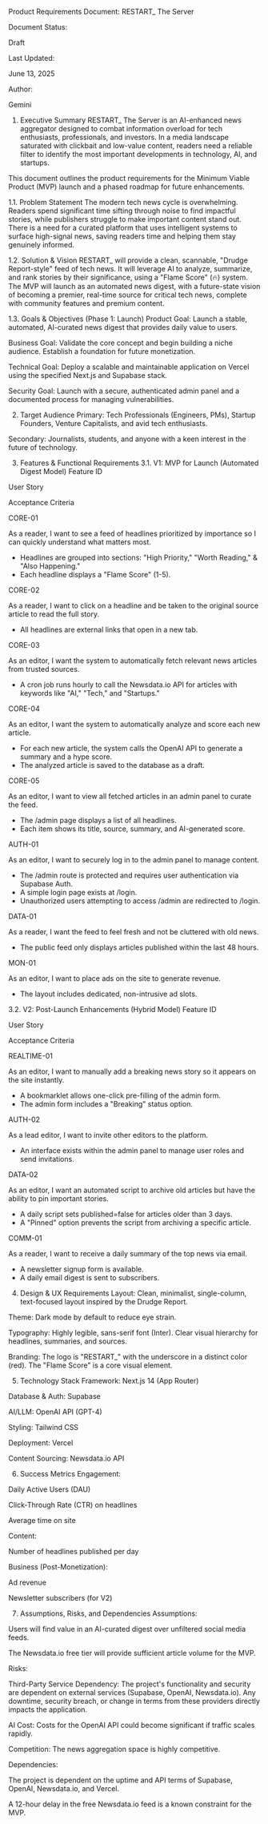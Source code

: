 Product Requirements Document: RESTART_ The Server




Document Status:

Draft

Last Updated:

June 13, 2025

Author:

Gemini

1. Executive Summary
RESTART_ The Server is an AI-enhanced news aggregator designed to combat information overload for tech enthusiasts, professionals, and investors. In a media landscape saturated with clickbait and low-value content, readers need a reliable filter to identify the most important developments in technology, AI, and startups.

This document outlines the product requirements for the Minimum Viable Product (MVP) launch and a phased roadmap for future enhancements.

1.1. Problem Statement
The modern tech news cycle is overwhelming. Readers spend significant time sifting through noise to find impactful stories, while publishers struggle to make important content stand out. There is a need for a curated platform that uses intelligent systems to surface high-signal news, saving readers time and helping them stay genuinely informed.

1.2. Solution & Vision
RESTART_ will provide a clean, scannable, "Drudge Report-style" feed of tech news. It will leverage AI to analyze, summarize, and rank stories by their significance, using a "Flame Score" (🔥) system. The MVP will launch as an automated news digest, with a future-state vision of becoming a premier, real-time source for critical tech news, complete with community features and premium content.

1.3. Goals & Objectives (Phase 1: Launch)
Product Goal: Launch a stable, automated, AI-curated news digest that provides daily value to users.

Business Goal: Validate the core concept and begin building a niche audience. Establish a foundation for future monetization.

Technical Goal: Deploy a scalable and maintainable application on Vercel using the specified Next.js and Supabase stack.

Security Goal: Launch with a secure, authenticated admin panel and a documented process for managing vulnerabilities.

2. Target Audience
Primary: Tech Professionals (Engineers, PMs), Startup Founders, Venture Capitalists, and avid tech enthusiasts.

Secondary: Journalists, students, and anyone with a keen interest in the future of technology.

3. Features & Functional Requirements
3.1. V1: MVP for Launch (Automated Digest Model)
Feature ID

User Story

Acceptance Criteria

CORE-01

As a reader, I want to see a feed of headlines prioritized by importance so I can quickly understand what matters most.

- Headlines are grouped into sections: "High Priority," "Worth Reading," & "Also Happening." 
 - Each headline displays a "Flame Score" (1-5).

CORE-02

As a reader, I want to click on a headline and be taken to the original source article to read the full story.

- All headlines are external links that open in a new tab.

CORE-03

As an editor, I want the system to automatically fetch relevant news articles from trusted sources.

- A cron job runs hourly to call the Newsdata.io API for articles with keywords like "AI," "Tech," and "Startups."

CORE-04

As an editor, I want the system to automatically analyze and score each new article.

- For each new article, the system calls the OpenAI API to generate a summary and a hype score. 
 - The analyzed article is saved to the database as a draft.

CORE-05

As an editor, I want to view all fetched articles in an admin panel to curate the feed.

- The /admin page displays a list of all headlines. 
 - Each item shows its title, source, summary, and AI-generated score.

AUTH-01

As an editor, I want to securely log in to the admin panel to manage content.

- The /admin route is protected and requires user authentication via Supabase Auth. 
 - A simple login page exists at /login. 
 - Unauthorized users attempting to access /admin are redirected to /login.

DATA-01

As a reader, I want the feed to feel fresh and not be cluttered with old news.

- The public feed only displays articles published within the last 48 hours.

MON-01

As an editor, I want to place ads on the site to generate revenue.

- The layout includes dedicated, non-intrusive ad slots.

3.2. V2: Post-Launch Enhancements (Hybrid Model)
Feature ID

User Story

Acceptance Criteria

REALTIME-01

As an editor, I want to manually add a breaking news story so it appears on the site instantly.

- A bookmarklet allows one-click pre-filling of the admin form. 
 - The admin form includes a "Breaking" status option.

AUTH-02

As a lead editor, I want to invite other editors to the platform.

- An interface exists within the admin panel to manage user roles and send invitations.

DATA-02

As an editor, I want an automated script to archive old articles but have the ability to pin important stories.

- A daily script sets published=false for articles older than 3 days. 
 - A "Pinned" option prevents the script from archiving a specific article.

COMM-01

As a reader, I want to receive a daily summary of the top news via email.

- A newsletter signup form is available. 
 - A daily email digest is sent to subscribers.

4. Design & UX Requirements
Layout: Clean, minimalist, single-column, text-focused layout inspired by the Drudge Report.

Theme: Dark mode by default to reduce eye strain.

Typography: Highly legible, sans-serif font (Inter). Clear visual hierarchy for headlines, summaries, and sources.

Branding: The logo is "RESTART_" with the underscore in a distinct color (red). The "Flame Score" is a core visual element.

5. Technology Stack
Framework: Next.js 14 (App Router)

Database & Auth: Supabase

AI/LLM: OpenAI API (GPT-4)

Styling: Tailwind CSS

Deployment: Vercel

Content Sourcing: Newsdata.io API

6. Success Metrics
Engagement:

Daily Active Users (DAU)

Click-Through Rate (CTR) on headlines

Average time on site

Content:

Number of headlines published per day

Business (Post-Monetization):

Ad revenue

Newsletter subscribers (for V2)

7. Assumptions, Risks, and Dependencies
Assumptions:

Users will find value in an AI-curated digest over unfiltered social media feeds.

The Newsdata.io free tier will provide sufficient article volume for the MVP.

Risks:

Third-Party Service Dependency: The project's functionality and security are dependent on external services (Supabase, OpenAI, Newsdata.io). Any downtime, security breach, or change in terms from these providers directly impacts the application.

AI Cost: Costs for the OpenAI API could become significant if traffic scales rapidly.

Competition: The news aggregation space is highly competitive.

Dependencies:

The project is dependent on the uptime and API terms of Supabase, OpenAI, Newsdata.io, and Vercel.

A 12-hour delay in the free Newsdata.io feed is a known constraint for the MVP.